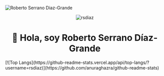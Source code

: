 ![Roberto Serrano Diaz-Grande](https://res.cloudinary.com/rserrano/image/upload/v1600822620/blog/roberto_serrano_t3yzqu.jpg)
<p align="center"> 
  <img src="https://komarev.com/ghpvc/?username=rsdiaz&style=for-the-badge" alt="rsdiaz" />
</p>

<h1 align="center">👋 Hola, soy Roberto Serrano Díaz-Grande</h1>
[![Top Langs](https://github-readme-stats.vercel.app/api/top-langs/?username=rsdiaz)](https://github.com/anuraghazra/github-readme-stats)
<!--
**rsdiaz/rsdiaz** is a ✨ _special_ ✨ repository because its `README.md` (this file) appears on your GitHub profile.

Here are some ideas to get you started:

- 🔭 I’m currently working on ...
- 🌱 I’m currently learning ...
- 👯 I’m looking to collaborate on ...
- 🤔 I’m looking for help with ...
- 💬 Ask me about ...
- 📫 How to reach me: ...
- 😄 Pronouns: ...
- ⚡ Fun fact: ...
-->
